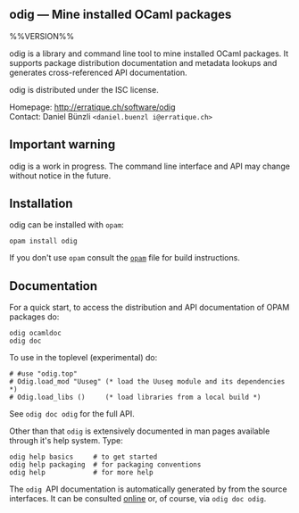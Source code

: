 odig — Mine installed OCaml packages
-------------------------------------------------------------------------------
%%VERSION%%

odig is a library and command line tool to mine installed OCaml
packages. It supports package distribution documentation and metadata
lookups and generates cross-referenced API documentation.

odig is distributed under the ISC license.

Homepage: http://erratique.ch/software/odig  
Contact: Daniel Bünzli `<daniel.buenzl i@erratique.ch>`

## Important warning

odig is a work in progress. The command line interface and API may
change without notice in the future.

## Installation

odig can be installed with `opam`:

    opam install odig

If you don't use `opam` consult the [`opam`](opam) file for build
instructions.

## Documentation

For a quick start, to access the distribution and API documentation of
OPAM packages do:

```
odig ocamldoc
odig doc
```

To use in the toplevel (experimental) do:
```
# #use "odig.top"
# Odig.load_mod "Uuseg" (* load the Uuseg module and its dependencies *)
# Odig.load_libs ()     (* load libraries from a local build *)
```
See `odig doc odig` for the full API.

Other than that `odig` is extensively documented in man pages
available through it's help system. Type:

```
odig help basics     # to get started
odig help packaging  # for packaging conventions
odig help            # for more help
```

The `odig `API documentation is automatically generated by from the
source interfaces. It can be consulted [online][doc] or, of course,
via `odig doc odig`.

[doc]: http://erratique.ch/software/odig/doc
